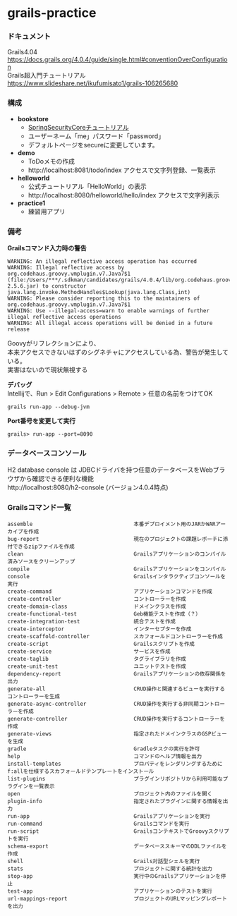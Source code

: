 # grails-practice


### ドキュメント
Grails4.04
<br>
https://docs.grails.org/4.0.4/guide/single.html#conventionOverConfiguration
<br>
Grails超入門チュートリアル
<br>
https://www.slideshare.net/ikufumisato1/grails-106265680

### 構成

* **bookstore**
    * [SpringSecurityCoreチュートリアル](https://grails-plugins.github.io/grails-spring-security-core/4.0.x/index.html#tutorials)
    * ユーザーネーム「me」パスワード「password」
    * デフォルトページをsecureに変更しています。
* **demo**
    * ToDoメモの作成
    * http://localhost:8081/todo/index アクセスで文字列登録、一覧表示
* **helloworld**
    * 公式チュートリアル「HelloWorld」の表示<br>
    * http://localhost:8080/helloworld/hello/index アクセスで文字列表示
* **practice1**
    * 練習用アプリ



### 備考
**Grailsコマンド入力時の警告**
```
WARNING: An illegal reflective access operation has occurred
WARNING: Illegal reflective access by org.codehaus.groovy.vmplugin.v7.Java7$1 (file:/Users/***/.sdkman/candidates/grails/4.0.4/lib/org.codehaus.groovy/groovy/jars/groovy-2.5.6.jar) to constructor java.lang.invoke.MethodHandles$Lookup(java.lang.Class,int)
WARNING: Please consider reporting this to the maintainers of org.codehaus.groovy.vmplugin.v7.Java7$1
WARNING: Use --illegal-access=warn to enable warnings of further illegal reflective access operations
WARNING: All illegal access operations will be denied in a future release
```
Goovyがリフレクションにより、<br>本来アクセスできないはずのシグネチャにアクセスしている為、警告が発生している。<br>実害はないので現状無視する

**デバッグ**<br>
Intellijで、Run > Edit Configurations > Remote > 任意の名前をつけてOK
```
grails run-app --debug-jvm
```
**Port番号を変更して実行**<br>
```
grails> run-app --port=8090
```

### データベースコンソール
H2 database console は JDBCドライバを持つ任意のデータベースをWebブラウザから確認できる便利な機能<br>
http://localhost:8080/h2-console (バージョン4.0.4時点)

### Grailsコマンド一覧
```
assemble                                本番デプロイメント用のJARかWARアーカイブを作成
bug-report                              現在のプロジェクトの課題レポーチに添付できるzipファイルを作成
clean                                   Grailsアプリケーションのコンパイル済みソースをクリーンアップ
compile                                 Grailsアプリケーションをコンパイル
console                                 Grailsインタラクティブコンソールを実行
create-command                          アプリケーションコマンドを作成
create-controller                       コントローラーを作成
create-domain-class                     ドメインクラスを作成　
create-functional-test                  Geb機能テストを作成（？）
create-integration-test                 統合テストを作成
create-interceptor                      インターセプターを作成
create-scaffold-controller              スカフォールドコントローラーを作成
create-script                           Grailsスクリプトを作成
create-service                          サービスを作成
create-taglib                           タグライブラリを作成
create-unit-test                        ユニットテストを作成
dependency-report                       Grailsアプリケーションの依存関係を出力
generate-all                            CRUD操作と関連するビューを実行するコントローラーを生成
generate-async-controller               CRUD操作を実行する非同期コントローラーを作成
generate-controller                     CRUD操作を実行するコントローラーを作成
generate-views                          指定されたドメインクラスのGSPビューを生成
gradle                                  Gradleタスクの実行を許可
help                                    コマンドのヘルプ情報を出力
install-templates                       プロパティをレンダリングするためにf:allを仕様するスカフォールドテンプレートをインストール
list-plugins                            プラグインリポジトリから利用可能なプラグインを一覧表示
open                                    プロジェクト内のファイルを開く
plugin-info                             指定されたプラグインに関する情報を出力
run-app                                 Grailsアプリケーションを実行
run-command                             Grailsコマンドを実行
run-script                              GrailsコンテキストでGroovyスクリプトを実行
schema-export                           データベーススキーマのDDLファイルを作成
shell                                   Grails対話型シェルを実行
stats                                   プロジェクトに関する統計を出力
stop-app                                実行中のGrailsアプリケーションを停止
test-app                                アプリケーションのテストを実行
url-mappings-report                     プロジェクトのURLマッピングレポートを出力

```